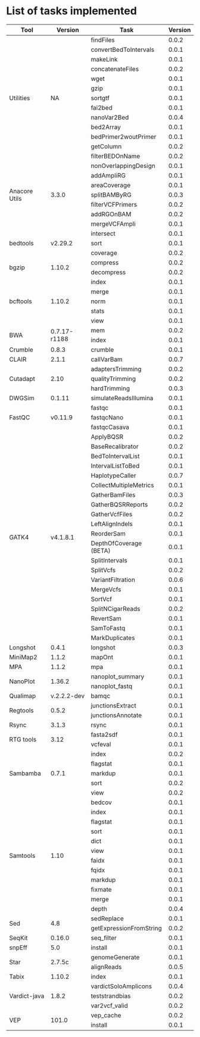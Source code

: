 # List of tasks implemented

<table class="tg" style="width:100%">
	<thead>
		<tr>
			<th>Tool</th>
			<th>Version</th>
			<th>Task</th>
			<th>Version</th>
		</tr>
	</thead>
	<tbody>
		<tr>
			<td rowspan="13">Utilities</td>
			<td rowspan="13">NA</td>
			<td>findFiles</td>
			<td>0.0.2</td>
		</tr>
		<tr>
			<td>convertBedToIntervals</td>
			<td>0.0.1</td>
		</tr>
		<tr>
			<td>makeLink</td>
			<td>0.0.1</td>
		</tr>
		<tr>
			<td>concatenateFiles</td>
			<td>0.0.2</td>
		</tr>
		<tr>
			<td>wget</td>
			<td>0.0.1</td>
		</tr>
		<tr>
			<td>gzip</td>
			<td>0.0.1</td>
		</tr>
		<tr>
			<td>sortgtf</td>
			<td>0.0.1</td>
		</tr>
		<tr>
			<td>fai2bed</td>
			<td>0.0.1</td>
		</tr>
		<tr>
			<td>nanoVar2Bed</td>
			<td>0.0.4</td>
		</tr>
		<tr>
			<td>bed2Array</td>
			<td>0.0.1</td>
		</tr>
		<tr>
			<td>bedPrimer2woutPrimer</td>
			<td>0.0.1</td>
		</tr>
		<tr>
			<td>getColumn</td>
			<td>0.0.2</td>
		</tr>
		<tr>
			<td>filterBEDOnName</td>
			<td>0.0.2</td>
		</tr>
		<tr>
			<td rowspan="7">Anacore Utils</td>
			<td rowspan="7">3.3.0</td>
			<td>nonOverlappingDesign</td>
			<td>0.0.1</td>
		</tr>
		<tr>
			<td>addAmpliRG</td>
			<td>0.0.1</td>
		</tr>
		<tr>
			<td>areaCoverage</td>
			<td>0.0.1</td>
		</tr>
		<tr>
			<td>splitBAMByRG</td>
			<td>0.0.3</td>
		</tr>
		<tr>
			<td>filterVCFPrimers</td>
			<td>0.0.2</td>
		</tr>
		<tr>
			<td>addRGOnBAM</td>
			<td>0.0.2</td>
		</tr>
		<tr>
			<td>mergeVCFAmpli</td>
			<td>0.0.1</td>
		</tr>
		<tr>
			<td rowspan="3">bedtools</td>
			<td rowspan="3">v2.29.2</td>
			<td>intersect</td>
			<td>0.0.1</td>
		</tr>
		<tr>
			<td>sort</td>
			<td>0.0.1</td>
		</tr>
		<tr>
			<td>coverage</td>
			<td>0.0.2</td>
		</tr>
		<tr>
			<td rowspan="2">bgzip</td>
			<td rowspan="2">1.10.2</td>
			<td>compress</td>
			<td>0.0.2</td>
		</tr>
		<tr>
			<td>decompress</td>
			<td>0.0.2</td>
		</tr>
		<tr>
			<td rowspan="5">bcftools</td>
			<td rowspan="5">1.10.2</td>
			<td>index</td>
			<td>0.0.1</td>
		</tr>
		<tr>
			<td>merge</td>
			<td>0.0.1</td>
		</tr>
		<tr>
			<td>norm</td>
			<td>0.0.1</td>
		</tr>
		<tr>
			<td>stats</td>
			<td>0.0.1</td>
		</tr>
		<tr>
			<td>view</td>
			<td>0.0.1</td>
		</tr>
		<tr>
			<td rowspan="2">BWA</td>
			<td rowspan="2">0.7.17-r1188</td>
			<td>mem</td>
			<td>0.0.2</td>
		</tr>
		<tr>
			<td>index</td>
			<td>0.0.1</td>
		</tr>
		<tr>
			<td>Crumble</td>
			<td>0.8.3</td>
			<td>crumble</td>
			<td>0.0.1</td>
		</tr>
		<tr>
			<td rowspan="1">CLAIR</td>
			<td rowspan="1">2.1.1</td>
			<td>callVarBam</td>
			<td>0.0.7</td>
		</tr>
		<tr>
			<td rowspan="3">Cutadapt</td>
			<td rowspan="3">2.10</td>
			<td>adaptersTrimming</td>
			<td>0.0.2</td>
		</tr>
		<tr>
			<td>qualityTrimming</td>
			<td>0.0.2</td>
		</tr>
		<tr>
			<td>hardTrimming</td>
			<td>0.0.3</td>
		</tr>
		<tr>
			<td>DWGSim</td>
			<td>0.1.11</td>
			<td>simulateReadsIllumina</td>
			<td>0.0.1</td>
		</tr>
		<tr>
			<td rowspan="3">FastQC</td>
			<td rowspan="3">v0.11.9</td>
			<td>fastqc</td>
			<td>0.0.1</td>
		</tr>
		<tr>
			<td>fastqcNano</td>
			<td>0.0.1</td>
		</tr>
		<tr>
			<td>fastqcCasava</td>
			<td>0.0.1</td>
		</tr>
		<tr>
			<td rowspan="21">GATK4</td>
			<td rowspan="21">v4.1.8.1</td>
			<td>ApplyBQSR</td>
			<td>0.0.2</td>
		</tr>
		<tr>
			<td>BaseRecalibrator</td>
			<td>0.0.2</td>
		</tr>
		<tr>
			<td>BedToIntervalList</td>
			<td>0.0.1</td>
		</tr>
		<tr>
			<td>IntervalListToBed</td>
			<td>0.0.1</td>
		</tr>
		<tr>
			<td>HaplotypeCaller</td>
			<td>0.0.7</td>
		</tr>
		<tr>
			<td>CollectMultipleMetrics</td>
			<td>0.0.1</td>
		</tr>
		<tr>
			<td>GatherBamFiles</td>
			<td>0.0.3</td>
		</tr>
		<tr>
			<td>GatherBQSRReports</td>
			<td>0.0.2</td>
		</tr>
		<tr>
			<td>GatherVcfFiles</td>
			<td>0.0.2</td>
		</tr>
		<tr>
			<td>LeftAlignIndels</td>
			<td>0.0.1</td>
		</tr>
		<tr>
			<td>ReorderSam</td>
			<td>0.0.1</td>
		</tr>
		<tr>
			<td>DepthOfCoverage (BETA)</td>
			<td>0.0.1</td>
		</tr>
		<tr>
			<td>SplitIntervals</td>
			<td>0.0.1</td>
		</tr>
		<tr>
			<td>SplitVcfs</td>
			<td>0.0.2</td>
		</tr>
		<tr>
			<td>VariantFiltration</td>
			<td>0.0.6</td>
		</tr>
		<tr>
			<td>MergeVcfs</td>
			<td>0.0.1</td>
		</tr>
		<tr>
			<td>SortVcf</td>
			<td>0.0.1</td>
		</tr>
		<tr>
			<td>SplitNCigarReads</td>
			<td>0.0.2</td>
		</tr>
		<tr>
			<td>RevertSam</td>
			<td>0.0.1</td>
		</tr>
		<tr>
			<td>SamToFastq</td>
			<td>0.0.1</td>
		</tr>
		<tr>
			<td>MarkDuplicates</td>
			<td>0.0.1</td>
		</tr>
		<tr>
			<td>Longshot</td>
			<td>0.4.1</td>
			<td>longshot</td>
			<td>0.0.3</td>
		</tr>
		<tr>
			<td>MiniMap2</td>
			<td>1.1.2</td>
			<td>mapOnt</td>
			<td>0.0.1</td>
		</tr>
		<tr>
			<td>MPA</td>
			<td>1.1.2</td>
			<td>mpa</td>
			<td>0.0.1</td>
		</tr>
		<tr>
			<td rowspan="2">NanoPlot</td>
			<td rowspan="2">1.36.2</td>
			<td>nanoplot_summary</td>
			<td>0.0.1</td>
		</tr>
		<tr>
			<td>nanoplot_fastq</td>
			<td>0.0.1</td>
		</tr>
		<tr>
			<td>Qualimap</td>
			<td>v.2.2.2-dev</td>
			<td>bamqc</td>
			<td>0.0.1</td>
		</tr>
		<tr>
			<td rowspan="2">Regtools</td>
			<td rowspan="2">0.5.2</td>
			<td>junctionsExtract</td>
			<td>0.0.1</td>
		</tr>
		<tr>
			<td>junctionsAnnotate</td>
			<td>0.0.1</td>
		</tr>
		<tr>
			<td>Rsync</td>
			<td>3.1.3</td>
			<td>rsync</td>
			<td>0.0.1</td>
		</tr>
		<tr>
			<td rowspan="2">RTG tools</td>
			<td rowspan="2">3.12</td>
			<td>fasta2sdf</td>
			<td>0.0.1</td>
		</tr>
		<tr>
			<td>vcfeval</td>
			<td>0.0.1</td>
		</tr>
		<tr>
			<td rowspan="5">Sambamba</td>
			<td rowspan="5">0.7.1</td>
			<td>index</td>
			<td>0.0.2</td>
		</tr>
		<tr>
			<td>flagstat</td>
			<td>0.0.1</td>
		</tr>
		<tr>
			<td>markdup</td>
			<td>0.0.1</td>
		</tr>
		<tr>
			<td>sort</td>
			<td>0.0.2</td>
		</tr>
		<tr>
			<td>view</td>
			<td>0.0.2</td>
		</tr>
		<tr>
			<td rowspan="12">Samtools</td>
			<td rowspan="12">1.10</td>
			<td>bedcov</td>
			<td>0.0.1</td>
		</tr>
		<tr>
			<td>index</td>
			<td>0.0.1</td>
		</tr>
		<tr>
			<td>flagstat</td>
			<td>0.0.1</td>
		</tr>
		<tr>
			<td>sort</td>
			<td>0.0.1</td>
		</tr>
		<tr>
			<td>dict</td>
			<td>0.0.1</td>
		</tr>
		<tr>
			<td>view</td>
			<td>0.0.1</td>
		</tr>
		<tr>
			<td>faidx</td>
			<td>0.0.1</td>
		</tr>
		<tr>
			<td>fqidx</td>
			<td>0.0.1</td>
		</tr>
		<tr>
			<td>markdup</td>
			<td>0.0.1</td>
		</tr>
		<tr>
			<td>fixmate</td>
			<td>0.0.1</td>
		</tr>
		<tr>
			<td>merge</td>
			<td>0.0.1</td>
		</tr>
		<tr>
			<td>depth</td>
			<td>0.0.4</td>
		</tr>
		<tr>
			<td rowspan="2">Sed</td>
			<td rowspan="2">4.8</td>
			<td>sedReplace</td>
			<td>0.0.1</td>
		</tr>
		<tr>
			<td>getExpressionFromString</td>
			<td>0.0.2</td>
		</tr>
		<tr>
			<td>SeqKit</td>
			<td>0.16.0</td>
			<td>seq_filter</td>
			<td>0.0.1</td>
		</tr>
		<tr>
			<td>snpEff</td>
			<td>5.0</td>
			<td>install</td>
			<td>0.0.1</td>
		</tr>
		<tr>
			<td rowspan="2">Star</td>
			<td rowspan="2">2.7.5c</td>
			<td>genomeGenerate</td>
			<td>0.0.1</td>
		</tr>
		<tr>
			<td>alignReads</td>
			<td>0.0.5</td>
		</tr>
		<tr>
			<td>Tabix</td>
			<td>1.10.2</td>
			<td>index</td>
			<td>0.0.1</td>
		</tr>
		<tr>
			<td rowspan="3">Vardict-java</td>
			<td rowspan="3">1.8.2</td>
			<td>vardictSoloAmplicons</td>
			<td>0.0.4</td>
		</tr>
		<tr>
			<td>teststrandbias</td>
			<td>0.0.2</td>
		</tr>
		<tr>
			<td>var2vcf_valid</td>
			<td>0.0.2</td>
		</tr>
		<tr>
			<td rowspan="2">VEP</td>
			<td rowspan="2">101.0</td>
			<td>vep_cache</td>
			<td>0.0.2</td>
		</tr>
		<tr>
			<td>install</td>
			<td>0.0.1</td>
		</tr>
	</tbody>
</table>
